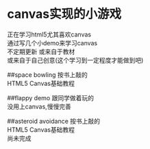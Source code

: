 canvas实现的小游戏
===================

正在学习html5尤其喜欢canvas</br>
通过写几个小demo来学习canvas </br>
不定期更新 或来自于教材</br>
或来自于自己创意(这个学习到一定程度才能做到吧)

##space bowling
按书上敲的</br>
HTML5 Canvas基础教程

##flappy demo
跟同学做着玩的 </br>
没用上canvas,慢慢完善

##asteroid avoidance
按书上敲的</br>
HTML5 Canvas基础教程</br>
尚未完成
